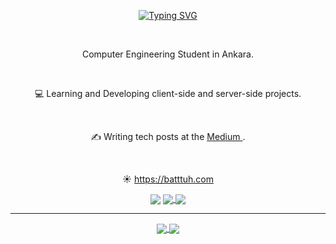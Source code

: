 <div align="center">

[![Typing SVG](https://readme-typing-svg.herokuapp.com?center=true&vCenter=true&lines=Welcome+to+My+Github+Page;I+am+Batuhan+Sahin;Nice+to+meet+you+%3AD)](https://git.io/typing-svg)

<br>

   Computer Engineering Student in Ankara.
 
<br>

 💻 Learning and Developing client-side and server-side projects.
 
<br>

 ✍️ Writing tech posts at the <a href=https://medium.com/@bthnshn263506> Medium </a>.
 
 <br>
 
 ☀️ https://batttuh.com
 <br>
</div>




<div align="center">
<img align="center" src="https://github-readme-stats.vercel.app/api?username=batttuh&show_icons=true&theme=radical" />

<a href="https://git.io/streak-stats">
  <img align="center" src="https://github-readme-streak-stats.herokuapp.com?user=batttuh&theme=radical&date_format=j%20M%5B%20Y%5D" />
</a>
<a href="https://github.com/anuraghazra/github-readme-stats">
  <img align="center" src="https://github-readme-stats.vercel.app/api/top-langs/?username=batttuh&layout=compact&theme=radical" />
</a>

</div>

<hr />

<div align="center">
  <div align="center">
<a href="https://github.com/batttuh/github-profile-views-counter">
    <img align="center" src="https://komarev.com/ghpvc/?username=batttuh&color=f75c7e">
</a>
<a href="https://github.com/batttuh?tab=followers">
    <img align="center"  src="https://img.shields.io/github/followers/batttuh?style=flat-square&color=f75c7e">
</a>
  </div>
